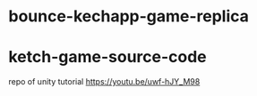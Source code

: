 # bounce-kechapp-game-replica
# ketch-game-source-code
repo of unity tutorial
https://youtu.be/uwf-hJY_M98
